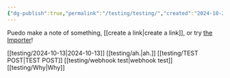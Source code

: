 ```yaml
---
{"dg-publish":true,"permalink":"/testing/testing/","created":"2024-10-20T17:22:42.337-04:00","updated":"2024-10-26T16:25:19.000-04:00"}
---
```


Puedo make a note of something, [[create a link\|create a link]], or try [the Importer](https://help.obsidian.md/Plugins/Importer)! 

[[testing/2024-10-13\|2024-10-13]]
[[testing/ah.\|ah.]]
[[testing/TEST POST\|TEST POST]]
[[testing/webhook test\|webhook test]]
[[testing/Why\|Why]]

